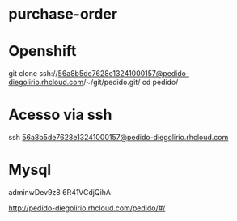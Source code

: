 # purchase-order

# Openshift
git clone ssh://56a8b5de7628e13241000157@pedido-diegolirio.rhcloud.com/~/git/pedido.git/
cd pedido/

# Acesso via ssh
ssh 56a8b5de7628e13241000157@pedido-diegolirio.rhcloud.com

# Mysql
adminwDev9z8 
6R41VCdjQihA

http://pedido-diegolirio.rhcloud.com/pedido/#/
